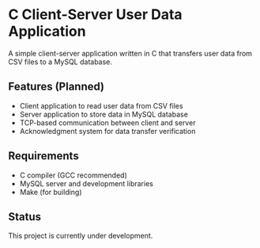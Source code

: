 # C Client-Server User Data Application

A simple client-server application written in C that transfers user data from CSV files to a MySQL database.

## Features (Planned)
- Client application to read user data from CSV files
- Server application to store data in MySQL database
- TCP-based communication between client and server
- Acknowledgment system for data transfer verification

## Requirements
- C compiler (GCC recommended)
- MySQL server and development libraries
- Make (for building)

## Status
This project is currently under development.